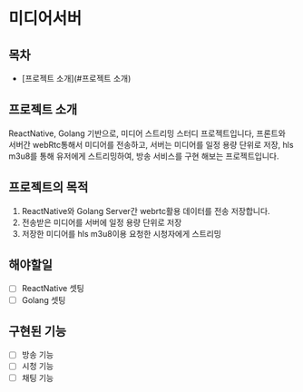 # 미디어서버

## 목차
- [프로젝트 소개](#프로젝트 소개)

## 프로젝트 소개
ReactNative, Golang 기반으로, 미디어 스트리밍 스터디 프로젝트입니다, 프론트와 서버간 webRtc통해서 미디어를 전송하고, 서버는 미디어를 일정 용량 단위로 저장, hls m3u8를 통해 유저에게 스트리밍하여, 방송 서비스를 구현 해보는 프로젝트입니다.

## 프로젝트의 목적
1. ReactNative와 Golang Server간 webrtc활용 데이터를 전송 저장합니다.
2. 전송받은 미디어를 서버에 일정 용량 단위로 저장
3. 저장한 미디어를 hls m3u8이용 요청한 시청자에게 스트리밍

## 해야할일
- [ ] ReactNative 셋팅
- [ ] Golang 셋팅

## 구현된 기능
- [ ] 방송 기능
- [ ] 시청 기능
- [ ] 채팅 기능

